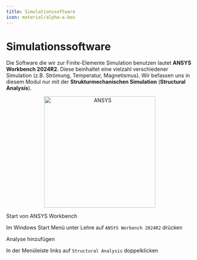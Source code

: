 ```yaml
---
title: Simulationssoftware
icon: material/alpha-a-box
---
```


# Simulationssoftware

Die Software die wir zur Finite-Elemente Simulation benutzen lautet **ANSYS Workbench 2024R2.** Diese beinhaltet eine vielzahl verschiedener Simulation (z.B. Strömung, Temperatur, Magnetismus). Wir befassen uns in diesem Modul nur mit der **Strukturmechanischen Simulation** (**Structural Analysis**).

<figure style="text-align:center;">
    <img src="../images/ANSYS.png" alt="ANSYS" width="300">
</figure>

<div class="steps" markdown="1">

  <div class="step" >
    <p class="step-title" role="heading" aria-level="2">Start von ANSYS Workbench</p>
    <p>Im Windows Start Menü unter Lehre auf <code>ANSYS Worbench 2024R2</code> drücken</p>
  </div>

  <div class="step" >
    <p class="step-title" role="heading" aria-level="2">Analyse hinzufügen</p>
    <p>In der Menüleiste links auf <code>Structural Analysis</code> doppelklicken</p>
  </div>

</div>
